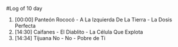 #Log of 10 day

1. [00:00] Panteón Rococó - A La Izquierda De La Tierra - La Dosis Perfecta
1. [14:30] Caifanes - El Diablito - La Célula Que Explota
1. [14:34] Tijuana No - No - Pobre de Ti
